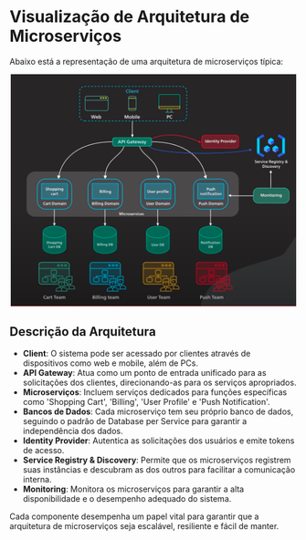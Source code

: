 
# Visualização de Arquitetura de Microserviços

Abaixo está a representação de uma arquitetura de microserviços típica:

<div style="text-align:center;">
  <img src="simpleExample.png" style="width:500px; max-width:100%;" alt="Computador">
</div>

## Descrição da Arquitetura

- **Client**: O sistema pode ser acessado por clientes através de dispositivos como web e mobile, além de PCs.
- **API Gateway**: Atua como um ponto de entrada unificado para as solicitações dos clientes, direcionando-as para os serviços apropriados.
- **Microserviços**: Incluem serviços dedicados para funções específicas como 'Shopping Cart', 'Billing', 'User Profile' e 'Push Notification'.
- **Bancos de Dados**: Cada microserviço tem seu próprio banco de dados, seguindo o padrão de Database per Service para garantir a independência dos dados.
- **Identity Provider**: Autentica as solicitações dos usuários e emite tokens de acesso.
- **Service Registry & Discovery**: Permite que os microserviços registrem suas instâncias e descubram as dos outros para facilitar a comunicação interna.
- **Monitoring**: Monitora os microserviços para garantir a alta disponibilidade e o desempenho adequado do sistema.

Cada componente desempenha um papel vital para garantir que a arquitetura de microserviços seja escalável, resiliente e fácil de manter.


